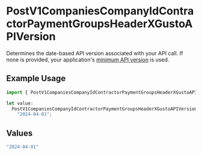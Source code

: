 # PostV1CompaniesCompanyIdContractorPaymentGroupsHeaderXGustoAPIVersion

Determines the date-based API version associated with your API call. If none is provided, your application's [minimum API version](https://docs.gusto.com/embedded-payroll/docs/api-versioning#minimum-api-version) is used.

## Example Usage

```typescript
import { PostV1CompaniesCompanyIdContractorPaymentGroupsHeaderXGustoAPIVersion } from "@gusto/embedded-api/models/operations/postv1companiescompanyidcontractorpaymentgroups.js";

let value:
  PostV1CompaniesCompanyIdContractorPaymentGroupsHeaderXGustoAPIVersion =
    "2024-04-01";
```

## Values

```typescript
"2024-04-01"
```